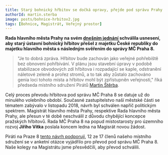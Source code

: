 ```yaml
---
title: Starý bohnický hřbitov se dočká opravy, přejde pod správu Prahy 8
authorId: martin.sterba
image: posts/bohnice-hrbitov2.jpg
tags: [Bohnice, Magistrát, Veřejný prostor]
---
```


**Rada hlavního města Prahy na svém [dnešním jednání](https://www.praha.eu/public/12/b2/b9/3259641_1148133_Prg_13_Rada_2021.pdf) schválila usnesení, aby starý ústavní bohnický hřbitov přešel z majetku České republiky do majetku hlavního města s následným svěřením do správy MČ Praha 8.**

>"Je to dobrá zpráva. Hřbitov bude zachován jako veřejné pohřebiště bez obnovení pohřbívání. V plánu jsou stavební úpravy v podobě stabilizace obvodových zdí hřbitova i rozpadající se kaple, odstranění náletové zeleně a prořez stromů, a to tak aby zůstalo zachováno genia loci tohoto místa a hřbitov mohl být zpřístupněn veřejnosti," říká předseda místního sdružení Pirátů [Martin Štěrba](https://praha8.pirati.cz/lide/martin-sterba.html). 

Celý proces převodu hřbitova pod správu MČ Praha 8 se datuje už do minulého volebního období. Současné zastupitelstvo naší městské části se tématem zabývalo v listopadu 2018, návrh byl schválen napříč politickým spektrem. Magistrát hlavního města Prahy, respektive Rada hlavního města Prahy, ale přesun v té době neschválil z důvodu chybějící koncepce pražských hřbitovů. Rada MČ Praha 8 na popud místostarosty pro územního rozvoj **Jiřího Vítka** poslala koncem ledna na Magisrát novou žádost. 

Piráti na Praze 8 [tento návrh podporují](https://forum.pirati.cz/viewtopic.php?f=945&t=56030), 12 ze 17 členů našeho místního sdružení se v anketní otázce vyjádřilo pro převod pod správu MČ Praha 8. Naše kolegy na Magistrátu jsme přesvědčili, aby převod schválili.


